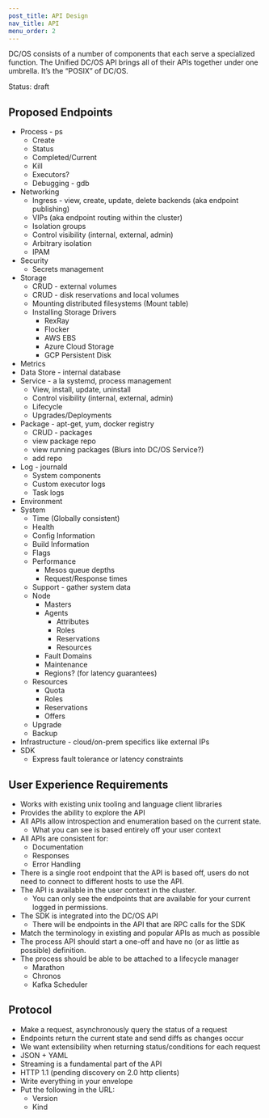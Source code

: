 ```yaml
---
post_title: API Design
nav_title: API
menu_order: 2
---
```


DC/OS consists of a number of components that each serve a specialized function.
The Unified DC/OS API brings all of their APIs together under one umbrella. It’s the “POSIX” of DC/OS.

Status: draft


## Proposed Endpoints

* Process - ps
   * Create
   * Status
   * Completed/Current
   * Kill
   * Executors?
   * Debugging - gdb
* Networking
   * Ingress - view, create, update, delete backends (aka endpoint publishing)
   * VIPs (aka endpoint routing within the cluster)
   * Isolation groups
   * Control visibility (internal, external, admin)
   * Arbitrary isolation
   * IPAM
* Security
   * Secrets management
* Storage
   * CRUD - external volumes
   * CRUD - disk reservations and local volumes
   * Mounting distributed filesystems (Mount table)
   * Installing Storage Drivers
      * RexRay
      * Flocker
      * AWS EBS
      * Azure Cloud Storage
      * GCP Persistent Disk
* Metrics        
* Data Store - internal database
* Service - a la systemd, process management
   * View, install, update, uninstall
   * Control visibility (internal, external, admin)
   * Lifecycle
   * Upgrades/Deployments
* Package - apt-get, yum, docker registry
   * CRUD - packages
   * view package repo
   * view running packages (Blurs into DC/OS Service?)
   * add repo
* Log - journald
   * System components
   * Custom executor logs
   * Task logs
* Environment
* System
   * Time (Globally consistent)
   * Health
   * Config Information
   * Build Information
   * Flags
   * Performance
      * Mesos queue depths
      * Request/Response times
   * Support - gather system data
   * Node
      * Masters
      * Agents
         * Attributes
         * Roles
         * Reservations
         * Resources
      * Fault Domains
      * Maintenance
      * Regions? (for latency guarantees)
   * Resources
      * Quota
      * Roles
      * Reservations
      * Offers
   * Upgrade
   * Backup
* Infrastructure - cloud/on-prem specifics like external IPs
* SDK
   * Express fault tolerance or latency constraints


## User Experience Requirements

* Works with existing unix tooling and language client libraries
* Provides the ability to explore the API
* All APIs allow introspection and enumeration based on the current state.
   * What you can see is based entirely off your user context
* All APIs are consistent for:
   * Documentation
   * Responses
   * Error Handling
* There is a single root endpoint that the API is based off, users do not need to connect to different hosts to use the API.
* The API is available in the user context in the cluster.
   * You can only see the endpoints that are available for your current logged in permissions.
* The SDK is integrated into the DC/OS API
   * There will be endpoints in the API that are RPC calls for the SDK
* Match the terminology in existing and popular APIs as much as possible
* The process API should start a one-off and have no (or as little as possible) definition.
* The process should be able to be attached to a lifecycle manager
   * Marathon
   * Chronos
   * Kafka Scheduler


## Protocol

* Make a request, asynchronously query the status of a request
* Endpoints return the current state and send diffs as changes occur
* We want extensibility when returning status/conditions for each request
* JSON + YAML
* Streaming is a fundamental part of the API
* HTTP 1.1 (pending discovery on 2.0 http clients)
* Write everything in your envelope
* Put the following in the URL:
   * Version
   * Kind
